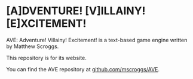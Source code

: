 # [A]DVENTURE! [V]ILLAINY! [E]XCITEMENT!

AVE: Adventure! Villainy! Excitement! is a text-based game engine
written by Matthew Scroggs.

This repository is for its website.

You can find the AVE repository at [github.com/mscroggs/AVE](http://github.com/mscroggs/AVE).
